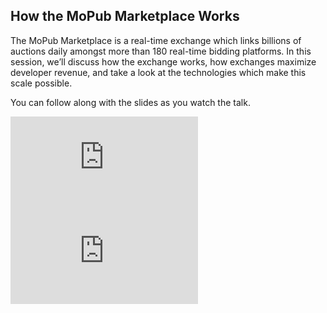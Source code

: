 <!--
{
"name" : "mopub-marketplace",
"version" : "0.0.1",
"title" : "How the MoPub Marketplace Works",
"freshnessDate" : 2015-11-01,
"homepage" : "https://dev.twitter.com/flight/2015",
"canonicalSource" : "https://dev.twitter.com/flight/2015",
"author" : "Helen Friedland",
"license" : "All Rights Reserved"
}
-->


<!-- @section -->

## How the MoPub Marketplace Works

The MoPub Marketplace is a real-time exchange which links billions of auctions daily amongst more than 180 real-time bidding platforms. In this session, we’ll discuss how the exchange works, how exchanges maximize developer revenue, and take a look at the technologies which make this scale possible.

You can follow along with the slides as you watch the talk.

<iframe src="https://www.youtube.com/embed/khprMpxBa04" frameborder="0" allowfullscreen></iframe>

<iframe src="https://g.twimg.com/dev/flight/2015/keynotes/Flight2015-Friedland_Helen-How_The_MoPub_Marketplace_Works.pdf" frameborder="0" allowfullscreen></iframe>

